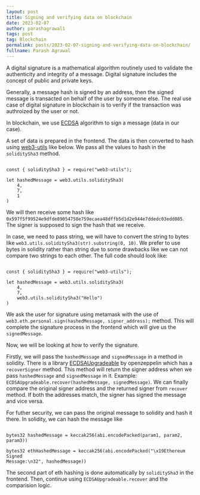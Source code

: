 ```yaml
---
layout: post
title: Signing and verifying data on blockchain
date: 2023-02-07
author: parashagrawal1
tags: post
tag: Blockchain
permalink: posts/2023-02-07-signing-and-verifying-data-on-blockchain/
fullname: Parash Agrawal
---
```


A digital signature is a mathematical algorithm routinely used to validate the
authenticity and integrity of a message. Digital signature includes the concept
of public and private keys.


Generally, a message hash is signed by an address, then the signed message is
transacted on behalf of the user by someone else. The real use case of digital
signature in blockchain is to verify if the transaction was authroized by the
user or not.


In blockchain, we use
[ECDSA](https://www.encryptionconsulting.com/education-center/what-is-ecdsa/)
algorithm to sign a message (data in our case).


A set of data is prepared in the frontend. The data is then converted to hash
using [web3-utils](https://www.npmjs.com/package/web3-utils) like below. We pass
all the values to hash in the `soliditySha3` method. 


```

const { soliditySha3 } = require("web3-utils");

let hashedMessage = web3.utils.soliditySha3(
	4,
	7,
	1
)

```


We will then receive some hash like
`0x597f5f99524e9dfde89054758e759ecaea48dffb5d1d2e944e7ddedc03edd085`. The signer
is supposed to sign the hash that we receive. 


In case, we need to pass string, we will have to convert the string to bytes
like `web3.utils.soliditySha3(str).substring(0, 10)`. We prefer to use bytes in
solidity rather than string due to some drawbacks like we can not compare two
strings to each other. The full code should look like:


```

const { soliditySha3 } = require("web3-utils");

let hashedMessage = web3.utils.soliditySha3(
	4,
	7,
	web3.utils.soliditySha3("Hello")
)

```


We ask the user for signature using metamask with the use of
`web3.eth.personal.sign(hashedMessage, signer_address);` method. This will
complete the signature process in the frontend which will give us the
`signedMessage`.


Now, we will be looking at how to verify the signature.


Firstly, we will pass the `hashedMessage` and `signedMessage` in a method in
solidity. There is a library
[ECDSAUpgradeable](https://github.com/OpenZeppelin/openzeppelin-contracts-upgradeable/blob/master/contracts/utils/cryptography/ECDSAUpgradeable.sol)
by openzeppelin which has a `recoverSigner` method. This method will return the
signer address when we pass `hashedMessage` and `signedMessage` in it. Example:
`ECDSAUpgradeable.recover(hashedMessage, signedMessage)`. We can finally compare
the original signer address and the returned signer from `recover` method. If
both the addresses match, the signer has signed the message and vice versa.


For futher security, we can pass the original message to solidity and hash it
there. In solidity, we can hash the message like

```

bytes32 hashedMessage = keccak256(abi.encodePacked(param1, param2, param3))

bytes32 ethHashedMessage = keccak256(abi.encodePacked("\x19Ethereum Signed
Message:\n32", hashedMessage))

```


The second part of eth hashing is done automatically by `soliditySha3` in the
frontend. Then, continue using `ECDSAUpgradeable.recover` and the comparision
logic.

